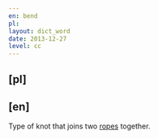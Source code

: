 ```yaml
---
en: bend
pl: 
layout: dict_word
date: 2013-12-27
level: cc
---
```


[pl]
----



[en]
----
Type of knot that joins two [ropes](/dict/rigging/rope.html) together.